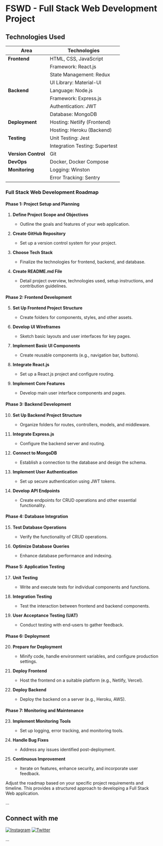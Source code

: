
# FSWD - Full Stack Web Development Project

## Technologies Used

| Area              | Technologies               |
|-------------------|----------------------------|
| **Frontend**      | HTML, CSS, JavaScript      |
|                   | Framework: React.js         |
|                   | State Management: Redux    |
|                   | UI Library: Material-UI    |
| **Backend**       | Language: Node.js          |
|                   | Framework: Express.js      |
|                   | Authentication: JWT        |
|                   | Database: MongoDB          |
| **Deployment**    | Hosting: Netlify (Frontend) |
|                   | Hosting: Heroku (Backend)   |
| **Testing**       | Unit Testing: Jest          |
|                   | Integration Testing: Supertest |
| **Version Control**| Git                        |
| **DevOps**        | Docker, Docker Compose      |
| **Monitoring**    | Logging: Winston            |
|                   | Error Tracking: Sentry      |





### Full Stack Web Development Roadmap

#### Phase 1: Project Setup and Planning
1. **Define Project Scope and Objectives**
   - Outline the goals and features of your web application.

2. **Create GitHub Repository**
   - Set up a version control system for your project.

3. **Choose Tech Stack**
   - Finalize the technologies for frontend, backend, and database.

4. **Create README.md File**
   - Detail project overview, technologies used, setup instructions, and contribution guidelines.

#### Phase 2: Frontend Development
5. **Set Up Frontend Project Structure**
   - Create folders for components, styles, and other assets.

6. **Develop UI Wireframes**
   - Sketch basic layouts and user interfaces for key pages.

7. **Implement Basic UI Components**
   - Create reusable components (e.g., navigation bar, buttons).

8. **Integrate React.js**
   - Set up a React.js project and configure routing.

9. **Implement Core Features**
   - Develop main user interface components and pages.

#### Phase 3: Backend Development
10. **Set Up Backend Project Structure**
    - Organize folders for routes, controllers, models, and middleware.

11. **Integrate Express.js**
    - Configure the backend server and routing.

12. **Connect to MongoDB**
    - Establish a connection to the database and design the schema.

13. **Implement User Authentication**
    - Set up secure authentication using JWT tokens.

14. **Develop API Endpoints**
    - Create endpoints for CRUD operations and other essential functionality.

#### Phase 4: Database Integration
15. **Test Database Operations**
    - Verify the functionality of CRUD operations.

16. **Optimize Database Queries**
    - Enhance database performance and indexing.

#### Phase 5: Application Testing
17. **Unit Testing**
    - Write and execute tests for individual components and functions.

18. **Integration Testing**
    - Test the interaction between frontend and backend components.

19. **User Acceptance Testing (UAT)**
    - Conduct testing with end-users to gather feedback.

#### Phase 6: Deployment
20. **Prepare for Deployment**
    - Minify code, handle environment variables, and configure production settings.

21. **Deploy Frontend**
    - Host the frontend on a suitable platform (e.g., Netlify, Vercel).

22. **Deploy Backend**
    - Deploy the backend on a server (e.g., Heroku, AWS).

#### Phase 7: Monitoring and Maintenance
23. **Implement Monitoring Tools**
    - Set up logging, error tracking, and monitoring tools.

24. **Handle Bug Fixes**
    - Address any issues identified post-deployment.

25. **Continuous Improvement**
    - Iterate on features, enhance security, and incorporate user feedback.

Adjust the roadmap based on your specific project requirements and timeline. This provides a structured approach to developing a Full Stack Web application.

...

## Connect with me

[![Instagram](https://img.shields.io/badge/Instagram-ph4nt0m__1337-%23E4405F?style=for-the-badge&logo=instagram&logoColor=white)](https://www.instagram.com/ph4nt0m_1337/)
[![Twitter](https://img.shields.io/badge/Twitter-ph4nt0m__1337-%231DA1F2?style=for-the-badge&logo=twitter&logoColor=white)](https://twitter.com/ph4nt0m_1337)


...
